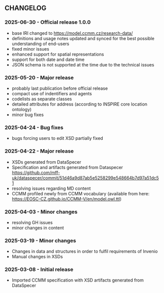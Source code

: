 CHANGELOG
---------------------------------------
### 2025-06-30 - Official release 1.0.0
* base IRI changed to https://model.ccmm.cz/research-data/
* definitions and usage notes updated and synced for the best possible understanding of end-users
* fixed minor issues 
* enhanced support for spatial representations 
* support for both date and date time 
* JSON schema is not supported at the time due to the technical issues


### 2025-05-20 - Major release
* probably last publication before official release
* compact use of indentifiers and agents
* codelists as separate classes
* detailed attributes for address (according to INSPIRE core location ontology)
* minor bug fixes

### 2025-04-24 - Bug fixes
* bugs forcing users to edit XSD partially fixed

### 2025-04-22 - Major release
* XSDs generated from DataSpecer
* Specification and artifacts generated from Dataspecer https://github.com/mff-uk/dataspecer/commit/51d46a9d87ab5e5258299e548664b7d97a51dc51
* resolving issues regarding MD content
* CCMM profiled newly from CCMM vocabulary (available from here: https://EOSC-CZ.github.io/CCMM-V/en/model.owl.ttl)

### 2025-04-03 - Minor changes
* resolving GH issues
* minor changes in content

### 2025-03-19 - Minor changes
* Changes in data and structures in order to fulfil requirements of Invenio
* Manual changes in XSDs 

### 2025-03-08 - Initial release
* Imported CCMM specification with XSD artifacts generated from DataSpecer 
